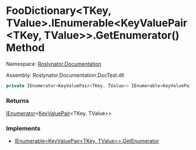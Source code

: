 # FooDictionary\<TKey, TValue>\.IEnumerable\<KeyValuePair\<TKey, TValue>>\.GetEnumerator\(\) Method

Namespace: [Roslynator.Documentation](../../README.md)

Assembly: Roslynator\.Documentation\.DocTest\.dll

```csharp
private IEnumerator<KeyValuePair<TKey, TValue>> IEnumerable<KeyValuePair<TKey, TValue>>.GetEnumerator()
```

### Returns

[IEnumerator](https://docs.microsoft.com/en-us/dotnet/api/system.collections.generic.ienumerator-1)\<[KeyValuePair](https://docs.microsoft.com/en-us/dotnet/api/system.collections.generic.keyvaluepair-2)\<TKey, TValue>>

### Implements

* [IEnumerable\<KeyValuePair\<TKey, TValue>>.GetEnumerator](https://docs.microsoft.com/en-us/dotnet/api/system.collections.generic.ienumerable-1.getenumerator)

